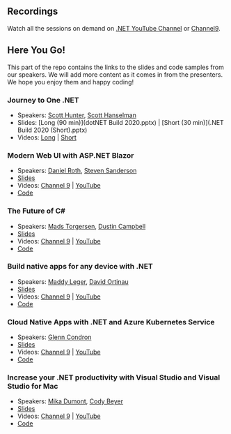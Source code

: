 

## Recordings
Watch all the sessions on demand on [.NET YouTube Channel]() or [Channel9]().

## Here You Go!

This part of the repo contains the links to the slides and code samples from our speakers. We will add more content as it comes in from the presenters. We hope you enjoy them and happy coding!

### Journey to One .NET

   - Speakers: [Scott Hunter](https://twitter.com/coolcsh), [Scott Hanselman](https://twitter.com/shanselman)
   - Slides: [Long (90 min)](dotNET Build 2020.pptx) | [Short (30 min)](.NET Build 2020 (Short).pptx)
   - Videos: [Long](https://aka.ms/dotnetjourney) | [Short]()   

### Modern Web UI with ASP.NET Blazor

   - Speakers: [Daniel Roth](https://twitter.com/danroth27), [Steven Sanderson](https://twitter.com/stevensanderson)
   - [Slides](Roth_INT169.pptx)
   - Videos: [Channel 9]() | [YouTube]()
   - [Code](https://aka.ms/blazor-carchecker)
   
### The Future of C#

   - Speakers: [Mads Torgersen](https://twitter.com/MadsTorgersen), [Dustin Campbell](https://twitter.com/dcampbell)
   - [Slides]()
   - Videos: [Channel 9]() | [YouTube]()
   - [Code]()
   
### Build native apps for any device with .NET

   - Speakers: [Maddy Leger](https://twitter.com/maddyleger1), [David Ortinau](https://twitter.com/davidortinau)
   - [Slides](2020_05_19_Xamarin_Build.pptx)
   - Videos: [Channel 9]() | [YouTube]()
   - [Code](https://github.com/xamarin/app-xamarintv)
   
   
### Cloud Native Apps with .NET and Azure Kubernetes Service

   - Speakers: [Glenn Condron](https://twitter.com/condrong)
   - [Slides]()
   - Videos: [Channel 9]() | [YouTube]()
   - [Code]() 
   
### Increase your .NET productivity with Visual Studio and Visual Studio for Mac

   - Speakers: [Mika Dumont](https://twitter.com/mika_dumont), [Cody Beyer](https://twitter.com/cl_beyer)
   - [Slides](Build-VS-Productivity.pptx)
   - Videos: [Channel 9](https://channel9.msdn.com/Events/Build/2020/BOD112) | [YouTube]()
   - [Code](https://aka.ms/blazormemorygame)
   